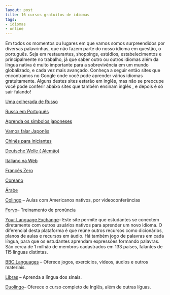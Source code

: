 ```yaml
---
layout: post
title: 16 cursos gratuitos de idiomas
tags:
- idiomas
- online
---
```

Em todos os momentos ou lugares em que vamos somos surpreendidos por diversas palavrinhas, que não fazem parte do nosso idioma em questão, o português. Seja em restaurantes, shoppings, estádios, estabelecimentos e principalmente no trabalho, já que saber outro ou outros idiomas além da língua nativa é muito importante para a sobrevivência em um mundo globalizado, e cada vez mais avançado. Conheça a seguir então sites que encontramos no Google onde você pode aprender vários idiomas gratuitamente. Alguns destes sites estarão em inglês, mas não se preocupe você pode conferir abaixo sites que também ensinam inglês , e depois é só sair falando! 


[Uma colherada de Russo](http://speakrussian.blogspot.com.br/)


[Russo em Português](http://aprender-russo-online.blogspot.com.br/)


[Aprenda os símbolos japoneses](http://learn-japanese.podomatic.com/)


[Vamos falar Japonês](http://www.youtube.com/playlist?list=PLB3F2C5D8B5F81F34)


[Chinês para iniciantes](http://www.bbc.co.uk/languages/chinese/real_chinese/)


[Deutsche Welle ( Alemão)](http://www.dw.de/aprender-alem%C3%A3o/s-2199)


[Italiano na Web](http://www.italianonaweb.com.br/)


[Francês Zero](http://www.franceszero.com.br/)


[Coreano](http://pt.wikibooks.org/wiki/Coreano)


[Árabe](http://pt.wikibooks.org/wiki/%C3%81rabe)


[Colingo](http://www.colingo.com/) – Aulas com Americanos nativos, por videoconferências


[Forvo](http://pt.forvo.com/)– Treinamento de pronúncia


[Your Language Exchange](http://www.mylanguageexchange.com/)– Este site permite que estudantes se conectem diretamente com outros usuários nativos para aprender um novo idioma. O diferencial desta plataforma é que reúne outros recursos como dicionários, planos de aulas e recursos em áudio. Há também jogo de palavras em cada língua, para que os estudantes aprendam expressões formando palavras. São cerca de 1 milhão de membros cadastrados em 133 países, falantes de 115 línguas distintas.

[BBC Languages](http://www.bbc.co.uk/languages/) – Oferece jogos, exercícios, vídeos, áudios e outros materiais.


[Libras](http://www.primecursos.com.br/libras-basico/) – Aprenda a língua dos sinais.


[Duolingo](https://www.duolingo.com)– Oferece o curso completo de Inglês, além de outras líguas.

